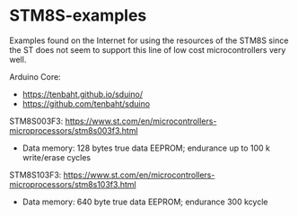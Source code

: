 # STM8S-examples
Examples found on the Internet for using the resources of the STM8S since the ST does not seem to support this line of low cost microcontrollers very well.

Arduino Core:
- https://tenbaht.github.io/sduino/
- https://github.com/tenbaht/sduino


STM8S003F3: https://www.st.com/en/microcontrollers-microprocessors/stm8s003f3.html
- Data memory: 128 bytes true data EEPROM; endurance up to 100 k write/erase cycles 

STM8S103F3: https://www.st.com/en/microcontrollers-microprocessors/stm8s103f3.html
- Data memory: 640 byte true data EEPROM; endurance 300 kcycle 
